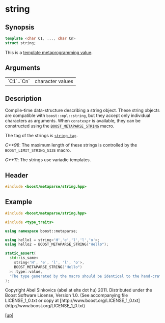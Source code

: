 # string

## Synopsis

```cpp
template <char C1, ..., char Cn>
struct string;
```

This is a [template metaprogramming value](metaprogramming_value.html).

## Arguments

<table cellpadding='0' cellspacing='0'>
  <tr>
    <td>`C1`..`Cn`</td>
    <td>character values</td>
  </tr>
</table>

## Description

Compile-time data-structure describing a string object. These string objects are
compatible with `boost::mpl::string`, but they accept only individual characters
as arguments. When `constexpr` is available, they can be constructed using the
[`BOOST_METAPARSE_STRING`](BOOST_METAPARSE_STRING.html) macro.

The tag of the strings is [`string_tag`](string_tag.html).

*C++98*: The maximum length of these strings is controlled by the
`BOOST_LIMIT_STRING_SIZE` macro.

*C++11*: The strings use variadic templates.

## Header

```cpp
#include <boost/metaparse/string.hpp>
```

## Example

```cpp
#include <boost/metaparse/string.hpp>

#include <type_traits>

using namespace boost::metaparse;

using hello1 = string<'H','e','l','l','o'>;
using hello2 = BOOST_METAPARSE_STRING("Hello");

static_assert(
  std::is_same<
    string<'H', 'e', 'l', 'l', 'o'>,
    BOOST_METAPARSE_STRING("Hello")
  >::type::value,
  "The type generated by the macro should be identical to the hand-crafted one."
);
```

<p class="copyright">
Copyright Abel Sinkovics (abel at elte dot hu) 2011.
Distributed under the Boost Software License, Version 1.0.
(See accompanying file LICENSE_1_0.txt or copy at
[http://www.boost.org/LICENSE_1_0.txt](http://www.boost.org/LICENSE_1_0.txt)
</p>

[[up]](reference.html)

